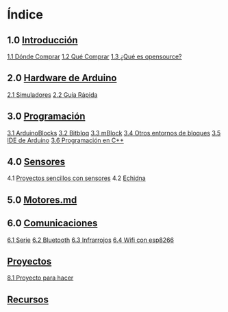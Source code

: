 # Índice

## 1.0 [Introducción](./1.0.Introducción.md)
[1.1 Dónde Comprar](./1.1.DondeComprar.md)
[1.2 Qué Comprar](./1.2.QueComprar.md)
[1.3 ¿Qué es opensource?](./1.3.opensource.md)

## 2.0 [Hardware de  Arduino](./2.0.Hardware.md)
[2.1 Simuladores](./2.1.Simuladores.md)
[2.2 Guía Rápida](./2.2.GuiaRapida.md)

## 3.0 [Programación](./3.0.ProgramacionArduino.md)
[3.1 ArduinoBlocks](./3.1.ArduinoBlocks.md)
[3.2 Bitbloq](./3.2.Bitbloq.md)
[3.3 mBlock](./3.3.mBlock.md)
[3.4 Otros entornos de bloques](./3.4.OtrosEntornosBloques.md)
[3.5 IDE de Arduino](./3.5.ArduinoIDE.md)
[3.6 Programación en C++](./3.6.Programacion_C++.md)

## 4.0 [Sensores](./4.1.sensores.md)
4.1 [Proyectos sencillos con sensores](./4.2.ProyectosSencillosConSensores.md)
4.2 [Echidna](./4.3.Echidna.md)

## 5.0 [Motores.md](./5.0.Motores.md)

## 6.0 [Comunicaciones](./6.0.Comunicaciones.md)
[6.1 Serie](./6.1.Serie.md)
[6.2 Bluetooth](./6.2.Bluetooth.md)
[6.3 Infrarrojos](./6.3.Infrarrojos.md)
[6.4 Wifi con esp8266](./6.4.Wifi-esp8266.md)

## [Proyectos](./8.2.proyectos.md)
[8.1 Proyecto para hacer](./8.1.proyectoHacer.md)

## [Recursos](./recursos.md)

